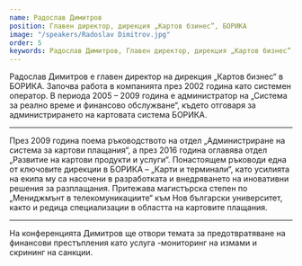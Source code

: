 ```yaml
---
name: Радослав Димитров
position: Главен директор, дирекция „Картов бзинес”, БОРИКА
image: "/speakers/Radoslav Dimitrov.jpg"
order: 5
keywords: Радослав Димитров, Главен директор, дирекция „Картов бизнес”, БОРИКА, системен оператор, система за реално време, финансово обслужване, администриране на картова система, система за картови плащания, развитие на картови продукти и услуги, карти и терминали, иновативни решения за разплащания, управление на телекомуникациите, Нов български университет, специализации в картови плащания, предотвратяване на финансови престъпления, мониторинг на измами, скрининг на санкции, конференция
---
```


Радослав Димитров е главен директор на дирекция „Картов бизнес“ в БОРИКА. Започва
работа в компанията през 2002 година като системен оператор. В периода 2005 – 2009
година е администратор на „Система за реално време и финансово обслужване“, където
отговаря за администрирането на картовата система БОРИКА.

---

През 2009 година поема ръководството на отдел „Администриране на система за картови плащания“, а през 2016
година оглавява отдел „Развитие на картови продукти и услуги“. Понастоящем ръководи
една от ключовите дирекции в БОРИКА – „Карти и терминали“, като усилията на екипа му
са насочени в разработката и внедряването на иновативни решения за разплащания.
Притежава магистърска степен по „Мениджмънт в телекомуникациите“ към Нов български
университет, както и редица специализации в областта на картовите плащания.

---

На конференцията Димитров ще отвори темата за предотвратяване на финансови
престъпления като услуга -мониторинг на измами и скрининг на санкции.
